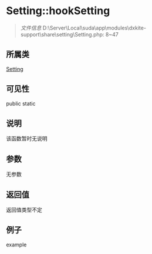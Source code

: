 # Setting::hookSetting



> *文件信息* D:\Server\Local\suda\app\modules\dxkite-support\share\setting\Setting.php: 8~47

## 所属类 

[Setting](../Setting.md)

## 可见性

 public static

## 说明

该函数暂时无说明


## 参数


无参数


## 返回值

返回值类型不定


## 例子

example